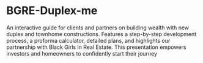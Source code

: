 # BGRE-Duplex-me
An interactive guide for clients and partners on building wealth with new duplex and townhome constructions. Features a step-by-step development process, a proforma calculator, detailed plans, and highlights our partnership with Black Girls in Real Estate. This presentation empowers investors and homeowners to confidently start their journey
